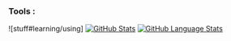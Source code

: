 
###  Tools  :

![stuff#learning/using]
[![GitHub Stats](https://github-readme-stats.vercel.app/api/?username=wlsp&count_private=true&theme=tokyonight&showicons=true)]()
[![GitHub Language Stats](https://github-readme-stats.vercel.app/api/top-langs/?username=wlsp&langs_count=5&theme=tokyonight)]()






<!--
**wlsp/wlsp** is a ✨ _special_ ✨ repository because its `README.md` (this file) appears on your GitHub profile.

Here are some ideas to get you started:


-->
